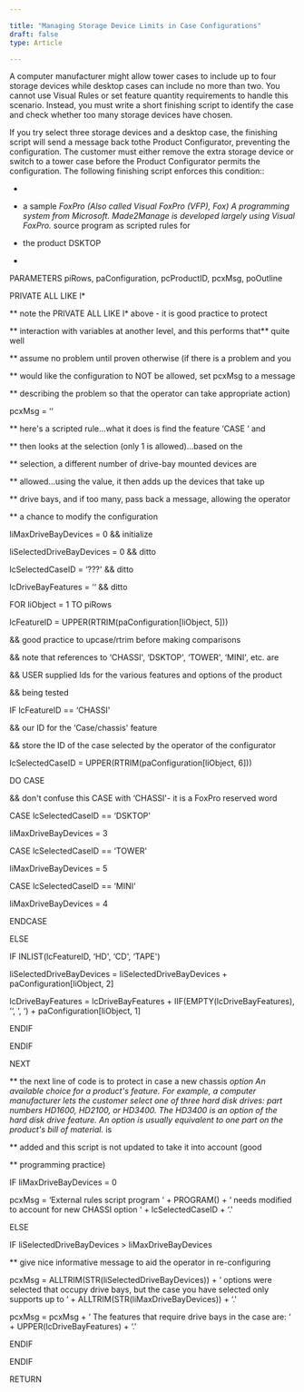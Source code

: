 ```yaml
---

title: "Managing Storage Device Limits in Case Configurations"
draft: false
type: Article

---
```


 A computer manufacturer might allow tower cases to include up to four storage devices while desktop cases can include no more than two. You cannot use Visual Rules or set feature quantity requirements to handle this scenario. Instead, you must write a short finishing script to identify the case and check whether too many storage devices have chosen. 
 
 If you try select three storage devices and a desktop case, the finishing script will send a message back tothe Product Configurator, preventing the configuration. The customer must either remove the extra storage device or switch to a tower case before the Product Configurator permits the configuration. The following finishing script enforces this condition::

*

* a sample *FoxPro (Also called Visual FoxPro (VFP), Fox) A programming system from Microsoft. Made2Manage is developed largely using Visual FoxPro.* source program as scripted rules for

* the product DSKTOP

*

PARAMETERS piRows, paConfiguration, pcProductID, pcxMsg, poOutline

PRIVATE ALL LIKE l*

** note the PRIVATE ALL LIKE l* above - it is good practice to protect

** interaction with variables at another level, and this performs that** quite well

** assume no problem until proven otherwise (if there is a problem and you

** would like the configuration to NOT be allowed, set pcxMsg to a message

** describing the problem so that the operator can take appropriate action)

pcxMsg = ‘‘

** here's a scripted rule...what it does is find the feature ‘CASE ‘ and

** then looks at the selection (only 1 is allowed)...based on the

** selection, a different number of drive-bay mounted devices are

** allowed...using the value, it then adds up the devices that take up

** drive bays, and if too many, pass back a message, allowing the operator

** a chance to modify the configuration

liMaxDriveBayDevices = 0 && initialize

liSelectedDriveBayDevices = 0 && ditto

lcSelectedCaseID = ‘???' && ditto

lcDriveBayFeatures = ‘‘ && ditto

FOR liObject = 1 TO piRows

lcFeatureID = UPPER(RTRIM(paConfiguration[liObject, 5]))

&& good practice to upcase/rtrim before making comparisons

&& note that references to ‘CHASSI', ‘DSKTOP', ‘TOWER', ‘MINI', etc. are

&& USER supplied Ids for the various features and options of the product

&& being tested

IF lcFeatureID == ‘CHASSI'

&& our ID for the ‘Case/chassis' feature

&& store the ID of the case selected by the operator of the configurator

lcSelectedCaseID = UPPER(RTRIM(paConfiguration[liObject, 6]))

DO CASE

&& don't confuse this CASE with ‘CHASSI'- it is a FoxPro reserved word

CASE lcSelectedCaseID == ‘DSKTOP'

liMaxDriveBayDevices = 3

CASE lcSelectedCaseID == ‘TOWER'

liMaxDriveBayDevices = 5

CASE lcSelectedCaseID == ‘MINI'

liMaxDriveBayDevices = 4

ENDCASE

ELSE

IF INLIST(lcFeatureID, ‘HD', ‘CD', ‘TAPE')

liSelectedDriveBayDevices = liSelectedDriveBayDevices + paConfiguration[liObject, 2]

lcDriveBayFeatures = lcDriveBayFeatures + IIF(EMPTY(lcDriveBayFeatures), ‘‘, ‘, ‘) + paConfiguration[liObject, 1]

ENDIF

ENDIF

NEXT

** the next line of code is to protect in case a new chassis *option An available choice for a product's feature. For example, a computer manufacturer lets the customer select one of three hard disk drives: part numbers HD1600, HD2100, or HD3400. The HD3400 is an option of the hard disk drive feature. An option is usually equivalent to one part on the product's bill of material.* is

** added and this script is not updated to take it into account (good

** programming practice)

IF liMaxDriveBayDevices = 0

pcxMsg = ‘External rules script program ‘ + PROGRAM() + ‘ needs modified to account for new CHASSI option ‘ + lcSelectedCaseID + ‘.'

ELSE

IF liSelectedDriveBayDevices > liMaxDriveBayDevices

** give nice informative message to aid the operator in re-configuring

pcxMsg = ALLTRIM(STR(liSelectedDriveBayDevices)) + ‘ options were selected that occupy drive bays, but the case you have selected only supports up to ‘ + ALLTRIM(STR(liMaxDriveBayDevices)) + ‘.'

pcxMsg = pcxMsg + ‘ The features that require drive bays in the case are: ‘ + UPPER(lcDriveBayFeatures) + ‘.'

ENDIF

ENDIF

RETURN

​
